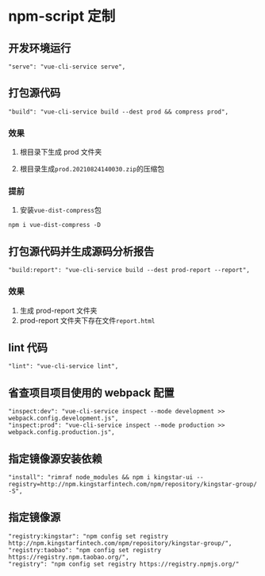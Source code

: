 # npm-script 定制

## 开发环境运行

```shell
"serve": "vue-cli-service serve",
```

## 打包源代码

```shell
"build": "vue-cli-service build --dest prod && compress prod",
```

### 效果

1. 根目录下生成 prod 文件夹

2. 根目录生成`prod.20210824140030.zip`的压缩包

### 提前

1. 安装`vue-dist-compress`包

```shell
npm i vue-dist-compress -D
```

## 打包源代码并生成源码分析报告

```shell
"build:report": "vue-cli-service build --dest prod-report --report",
```

### 效果

1. 生成 prod-report 文件夹
2. prod-report 文件夹下存在文件`report.html`

## lint 代码

```shell
"lint": "vue-cli-service lint",
```

## 省查项目项目使用的 webpack 配置

```shell
"inspect:dev": "vue-cli-service inspect --mode development >> webpack.config.development.js",
"inspect:prod": "vue-cli-service inspect --mode production >> webpack.config.production.js",
```

## 指定镜像源安装依赖

```shell
"install": "rimraf node_modules && npm i kingstar-ui --registry=http://npm.kingstarfintech.com/npm/repository/kingstar-group/ -S",
```

## 指定镜像源

```shell
"registry:kingstar": "npm config set registry http://npm.kingstarfintech.com/npm/repository/kingstar-group/",
"registry:taobao": "npm config set registry https://registry.npm.taobao.org/",
"registry": "npm config set registry https://registry.npmjs.org/"
```
